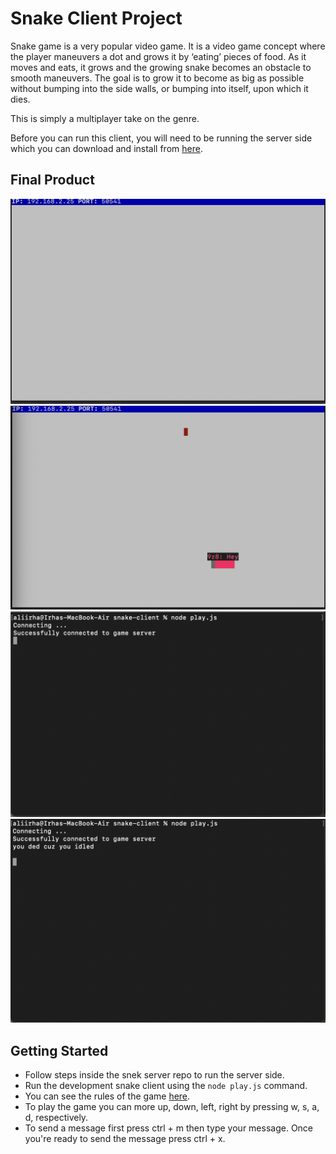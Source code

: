 # Snake Client Project

Snake game is a very popular video game. It is a video game concept where the player maneuvers a dot and grows it by ‘eating’ pieces of food. As it moves and eats, it grows and the growing snake becomes an obstacle to smooth maneuvers. The goal is to grow it to become as big as possible without bumping into the side walls, or bumping into itself, upon which it dies.

This is simply a multiplayer take on the genre.

Before you can run this client, you will need to be running the server side which you can download and install from [here](https://github.com/lighthouse-labs/snek-multiplayer). 

## Final Product

!["Server on with no connection"](./pictures/server-on-no-connections.png)
!["A player's connection with the server"](./pictures/connection-with-server.png)
!["Player's terminal when connection is made"](./pictures/players-terminal-when-connected.png)
!["Player's connection when it dies from idling"](./pictures/players-terminal-when-dead.png)


## Getting Started

- Follow steps inside the snek server repo to run the server side.
- Run the development snake client using the `node play.js` command.
- You can see the rules of the game [here](https://en.wikipedia.org/wiki/Snake_(video_game_genre)).
- To play the game you can more up, down, left, right by pressing w, s, a, d, respectively.
- To send a message first press ctrl + m then type your message. Once you're ready to send the message press ctrl + x.